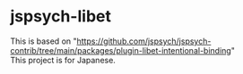# jspsych-libet
This is based on "https://github.com/jspsych/jspsych-contrib/tree/main/packages/plugin-libet-intentional-binding"  
This project is for Japanese.  
